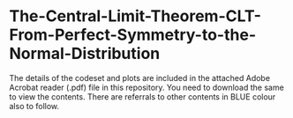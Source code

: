 # The-Central-Limit-Theorem-CLT-From-Perfect-Symmetry-to-the-Normal-Distribution

The details of the codeset and plots are included in the attached Adobe Acrobat reader (.pdf) file in this repository. 
You need to download the same to view the contents. There are referrals to other contents in BLUE colour also to follow.
